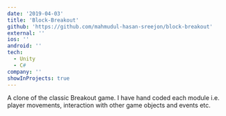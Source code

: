```yaml
---
date: '2019-04-03'
title: 'Block-Breakout'
github: 'https://github.com/mahmudul-hasan-sreejon/block-breakout'
external: ''
ios: ''
android: ''
tech:
  - Unity
  - C#
company: ''
showInProjects: true
---
```


A clone of the classic Breakout game. I have hand coded each module i.e. player movements, interaction with other game objects and events etc.

